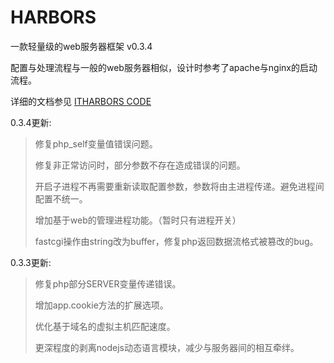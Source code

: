HARBORS
=======

一款轻量级的web服务器框架 v0.3.4

配置与处理流程与一般的web服务器相似，设计时参考了apache与nginx的启动流程。

详细的文档参见 [ITHARBORS CODE](http://code.itharbors.com/)

0.3.4更新:

  >
  >修复php_self变量值错误问题。
  >
  >修复非正常访问时，部分参数不存在造成错误的问题。
  >
  >开启子进程不再需要重新读取配置参数，参数将由主进程传递。避免进程间配置不统一。
  >
  >增加基于web的管理进程功能。（暂时只有进程开关）
  >
  >fastcgi操作由string改为buffer，修复php返回数据流格式被篡改的bug。
  >

0.3.3更新:

  >
  >修复php部分SERVER变量传递错误。
  >
  >增加app.cookie方法的扩展选项。
  >
  >优化基于域名的虚拟主机匹配速度。
  >
  >更深程度的剥离nodejs动态语言模块，减少与服务器间的相互牵绊。
  >